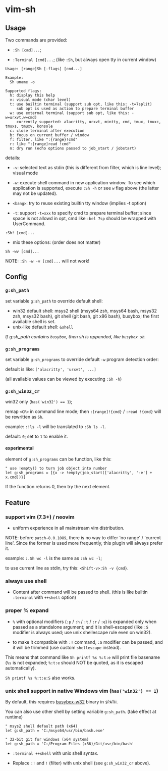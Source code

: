 # vim-sh

## Usage
Two commands are provided:

- `:Sh [cmd]...`;

- `:Terminal [cmd]...`; (like `:Sh`, but always open tty in current window)

```console
Usage: [range]Sh [-flags] [cmd...]

Example:
  Sh uname -o

Supported flags:
  h: display this help
  v: visual mode (char level)
  t: use builtin terminal (support sub opt, like this: -t=7split)
     sub opt is used as action to prepare terminal buffer
  w: use external terminal (support sub opt, like this: -w=urxvt,w=cmd)
     currently supported: alacritty, urxvt, mintty, cmd, tmux, tmuxc, tmuxs, tmuxv, konsole
  c: close terminal after execution
  b: focus on current buffer / window
  f: filter, like ":{range}!cmd"
  r: like ":[range]read !cmd"
  n: dry run (echo options passed to job_start / jobstart)
```

details:

- `-v`: selected text as stdin (this is different from filter, which is line
  level); visual mode

- `-w`: execute shell command in new application window. To see which
  application is supported, execute `:Sh -h` or see `w` flag above (the latter
  may not be updated).

- `<bang>`: try to reuse existing builtin tty window (implies -t option)

- `-t`: support `-t=xxx` to specify cmd to prepare terminal buffer; since
  space is not allowd in opt, cmd like `:bel 7sp` should be wrapped with
  UserCommand.

```vim
:Sh! [cmd]...
```

- mix these options: (order does not matter)

```vim
Sh -wv [cmd]...
```

NOTE: `:Sh -w -v [cmd]...` will not work!

## Config

### `g:sh_path`

set variable `g:sh_path` to override default shell:

- win32 default shell: msys2 shell (msys64 zsh, msys64 bash, msys32 zsh,
  msys32 bash), git shell (git bash, git x86 bash), busybox; the first
available shell is set.
- unix-like default shell: `&shell`

*If g:sh_path contains `busybox`, then sh is appended, like `busybox sh`.*

### `g:sh_programs`

set variable `g:sh_programs` to override default `-w` program detection order:

default is like: `['alacritty', 'urxvt', ...]`

(all available values can be viewed by executing `:Sh -h`)

### `g:sh_win32_cr`

win32 only (`has('win32') == 1`);

remap `<CR>` in command line mode; then `:[range]!{cmd}` / `:read !{cmd}` will
be rewritten as `Sh`.

example: `:!ls -l` will be translated to `:Sh ls -l`.

default: `0`; set to `1` to enable it.

#### experimental

element of `g:sh_programs` can be function, like this:

```vim
" use !empty() to turn job object into number
let g:sh_programs = [{x -> !empty(job_start(['alacritty', '-e'] + x.cmd))}]
```

If the function returns 0, then try the next element.

## Feature

### support vim (7.3+) / neovim

- uniform experience in all mainstream vim distribution.

NOTE: before `patch-8.0.1089`, there is no way to differ 'no range' / 'current
line'. Since the former is used more frequently, this plugin will always
prefer it.

example: `:.Sh wc -l` is the same as `:Sh wc -l`;

to use current line as stdin, try this: `<Shift-v>:Sh -v {cmd}`.

### always use shell

- Content after command will be passed to shell. (this is like builtin
  `:terminal` with `++shell` option)

### proper % expand

- `%` with optional modifiers (`:p` / `:h` / `:t` / `:r` / `:e`) is expanded
  only when passed as a standalone argument; and it is shell-escaped (like
  `:S` modifier is always used; use unix shellescape rule even on win32).

- to make it compatible with `:!` command, `:S` modifier can be passed, and it
  will be trimmed (use custom `shellescape` instead).

This means that command like `Sh printf %s %:t:e` will print file basename
(`%s` is not expanded; `%:t:e` should NOT be quoted, as it is escaped
automatically).

`Sh printf %s %:t:e:S` also works.

### unix shell support in native Windows vim (`has('win32') == 1`)

By default, this requires [busybox-w32](https://frippery.org/busybox/) binary
in `$PATH`.

You can also use other shell by setting variable `g:sh_path`. (take
effect at runtime)

```vim
" msys2 shell default path (x64)
let g:sh_path = 'C:/msys64/usr/bin/bash.exe'

" 32-bit git for windows (x64 system)
let g:sh_path = 'C:/Program Files (x86)/Git/usr/bin/bash'
```

- `:terminal ++shell` with unix shell syntax.

- Replace `:!` and `!` (filter) with unix shell (see `g:sh_win32_cr` above).
